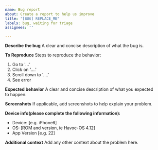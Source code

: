 ```yaml
---
name: Bug report
about: Create a report to help us improve
title: "[BUG] REPLACE_ME"
labels: bug, waiting for triage
assignees: ''

---
```


**Describe the bug**
A clear and concise description of what the bug is.

**To Reproduce**
Steps to reproduce the behavior:
1. Go to '...'
2. Click on '....'
3. Scroll down to '....'
4. See error

**Expected behavior**
A clear and concise description of what you expected to happen.

**Screenshots**
If applicable, add screenshots to help explain your problem.

**Device info(please complete the following information):**
 - Device: [e.g. iPhone6]
 - OS: [ROM and version, ie Havoc-OS 4.12]
 - App Version [e.g. 22]

**Additional context**
Add any other context about the problem here.
